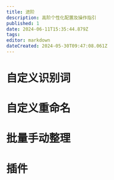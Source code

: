 ```yaml
---
title: 进阶
description: 高阶个性化配置及操作指引
published: 1
date: 2024-06-11T15:35:44.879Z
tags: 
editor: markdown
dateCreated: 2024-05-30T09:47:08.061Z
---
```


# 自定义识别词


# 自定义重命名

# 批量手动整理

# 插件

